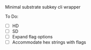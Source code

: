 Minimal substrate subkey cli wrapper  

To Do:
- [ ] HD
- [ ] SD
- [ ] Expand flag options
- [ ] Accommodate hex strings with flags
